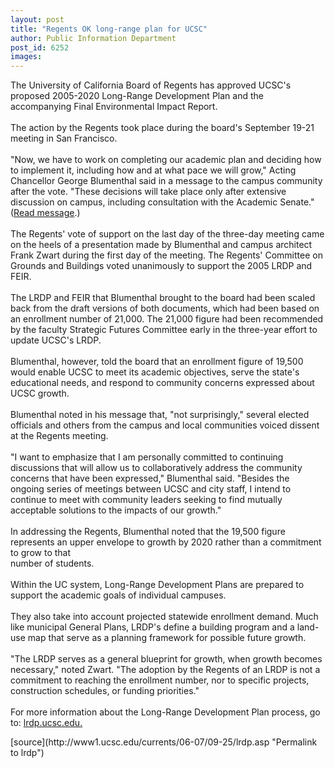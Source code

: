 ```yaml
---
layout: post
title: "Regents OK long-range plan for UCSC"
author: Public Information Department
post_id: 6252
images:
---
```


<a name="content" id="content"></a>
<p>
  The University of California Board of Regents has approved UCSC's proposed 2005-2020 Long-Range Development Plan and the accompanying Final Environmental Impact Report.<br>
  <br>
  The action by the Regents took place during the board's September 19-21 meeting in San Francisco.<br>
  <br>
  "Now, we have to work on completing our academic plan and deciding how to implement it, including how and at what pace we will grow," Acting Chancellor George Blumenthal said in a message to the campus community after the vote. "These decisions will take place only after extensive discussion on campus, including consultation with the Academic Senate." (<a href="http://messages.ucsc.edu/06-07/09-22.lrdp.asp">Read message</a>.)<br>
  <br>
  The Regents' vote of support on the last day of the three-day meeting came on the heels of a presentation made by Blumenthal and campus architect Frank Zwart during the first day of the meeting. The Regents' Committee on Grounds and Buildings voted unanimously to support the 2005 LRDP and FEIR.<br>
  <br>
  The LRDP and FEIR that Blumenthal brought to the board had been scaled back from the draft versions of both documents, which had been based on an enrollment number of 21,000. The 21,000 figure had been recommended by the faculty Strategic Futures Committee early in the three-year effort to update UCSC's LRDP.<br>
  <br>
  Blumenthal, however, told the board that an enrollment figure of 19,500 would enable UCSC to meet its academic objectives, serve the state's educational needs, and respond to community concerns expressed about UCSC growth.<br>
  <br>
  Blumenthal noted in his message that, "not surprisingly," several elected officials and others from the campus and local communities voiced dissent at the Regents meeting.<br>
  <br>
  "I want to emphasize that I am personally committed to continuing discussions that will allow us to collaboratively address the community concerns that have been expressed," Blumenthal said. "Besides the ongoing series of meetings between UCSC and city staff, I intend to continue to meet with community leaders seeking to find mutually acceptable solutions to the impacts of our growth."<br>
  <br>
  In addressing the Regents, Blumenthal noted that the 19,500 figure represents an upper envelope to growth by 2020 rather than a commitment to grow to that<br>
  number of students.<br>
  <br>
  Within the UC system, Long-Range Development Plans are prepared to support the academic goals of individual campuses.<br>
  <br>
  They also take into account projected statewide enrollment demand. Much like municipal General Plans, LRDP's define a building program and a land-use map that serve as a planning framework for possible future growth.<br>
  <br>
  "The LRDP serves as a general blueprint for growth, when growth becomes necessary," noted Zwart. "The adoption by the Regents of an LRDP is not a commitment to reaching the enrollment number, nor to specific projects, construction schedules, or funding priorities."<br>
  <br>
  For more information about the Long-Range Development Plan process, go to: <a href="http://lrdp.ucsc.edu">lrdp.ucsc.edu.</a>
</p>
[source](http://www1.ucsc.edu/currents/06-07/09-25/lrdp.asp "Permalink to lrdp")
